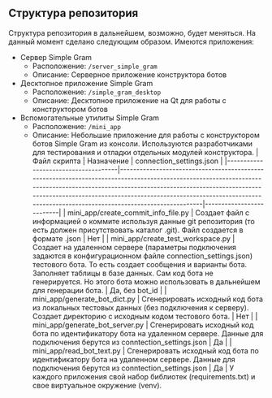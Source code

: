 ## Структура репозитория

Структура репозитория в дальнейшем, возможно, будет меняться. На данный момент сделано следующим образом.
Имеются приложения:
- Сервер Simple Gram
	- Расположение: `/server_simple_gram`
	- Описание: Серверное приложение конструктора ботов
- Десктопное приложение Simple Gram
	- Расположение: `/simple_gram_desktop`
	- Описание: Десктопное приложение на Qt для работы с конструктором ботов
- Вспомогательные утилиты Simple Gram
	- Расположение: `/mini_app`
	- Описание: Небольшие приложение для работы с конструктором ботов Simple Gram из консоли. Используются разработчиками для тестирования и отладки отдельных модулей конструктора.
| Файл скрипта                        | Назначение                                                                                                                                                                                                                                                                                                       | connection_settings.json |
|-------------------------------------|------------------------------------------------------------------------------------------------------------------------------------------------------------------------------------------------------------------------------------------------------------------------------------------------------------------|--------------------------|
| mini_app/create_commit_info_file.py | Создает файл с информацией о коммите используя данные git репозитория (то есть должен присутствовать каталог .git). Файл создается в формате .json                                                                                                                                                               | Нет                      |
| mini_app/create_test_workspace.py   | Создает на удаленном сервере (параметры подключения задаются  в конфигурационном  файле connection_settings.json) тестового бота.  То есть создает сообщения и варианты бота. Заполняет таблицы  в базе данных. Сам код бота не генерируется.  Но этого бота можно использовать в дальнейшем для генерации бота. | Да, без bot_id           |
| mini_app/generate_bot_dict.py       | Сгенерировать исходный код бота из локальных тестовых  данных (без подключения к серверу).  Создает директорию с исходным кодом тестового бота.                                                                                                                                                                  | Нет                      |
| mini_app/generate_bot_server.py     | Сгенерировать исходный код бота по идентификатору бота  на удаленном сервере. Данные для подключения берутся из conntection_settings.json                                                                                                                                                                        | Да                       |
| mini_app/read_bot_text.py           | Сгенерировать исходный код бота по идентификатору  бота на удаленном сервере. Данные для подключения берутся из conntection_settings.json                                                                                                                                                                        | Да                       |
У каждого приложения свой набор библиотек (requirements.txt) и свое виртуальное окружение (venv).